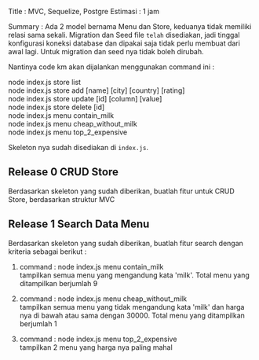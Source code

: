 Title : MVC, Sequelize, Postgre
Estimasi : 1 jam 

Summary : 
Ada 2 model bernama Menu dan Store, keduanya tidak memiliki relasi sama sekali. Migration dan Seed file `telah` disediakan, jadi tinggal konfigurasi koneksi database dan dipakai saja tidak perlu membuat dari awal lagi. Untuk migration dan seed nya tidak boleh dirubah.

Nantinya code km akan dijalankan menggunakan command ini : 

node index.js store list <br />
node index.js store add [name] [city] [country] [rating]  <br />
node index.js store update [id] [column] [value] <br />
node index.js store delete [id] <br />
node index.js menu contain_milk <br />
node index.js menu cheap_without_milk <br />
node index.js menu top_2_expensive <br />

Skeleton nya sudah disediakan di `index.js`.


## Release 0 CRUD Store 
Berdasarkan skeleton yang sudah diberikan, buatlah fitur untuk CRUD Store, berdasarkan struktur MVC 

## Release 1 Search Data Menu
Berdasarkan skeleton yang sudah diberikan, buatlah fitur search dengan kriteria sebagai berikut : 
1. command : node index.js menu contain_milk <br />
tampilkan semua menu yang mengandung kata 'milk'. Total menu yang ditampilkan berjumlah 9

2. command : node index.js menu cheap_without_milk <br />
tampilkan semua menu yang tidak mengandung kata 'milk' dan harga nya di bawah atau sama dengan 30000. Total menu yang ditampilkan berjumlah 1

3. command : node index.js menu top_2_expensive <br />
tampilkan 2 menu yang harga nya paling mahal
